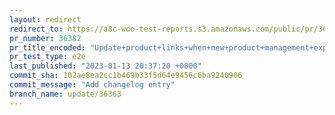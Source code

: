 ```yaml
---
layout: redirect
redirect_to: https://a8c-woo-test-reports.s3.amazonaws.com/public/pr/36382/e2e/index.html
pr_number: 36382
pr_title_encoded: "Update+product+links+when+new+product+management+experience+is+enabled"
pr_test_type: e2e
last_published: "2023-01-13 20:37:20 +0000"
commit_sha: 102ae8ea2cc1b469b33f5d64e9456c6ba9240906
commit_message: "Add changelog entry"
branch_name: update/36363
---
```

